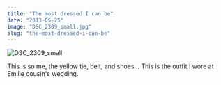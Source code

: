 ```yaml
---
title: "The most dressed I can be"
date: "2013-05-25"
image: "DSC_2309_small.jpg"
slug: "the-most-dressed-i-can-be"
---
```


![DSC_2309_small](images/DSC_2309_small.jpg)

This is so me, the yellow tie, belt, and shoes... This is the outfit I wore at Emilie cousin's wedding.
